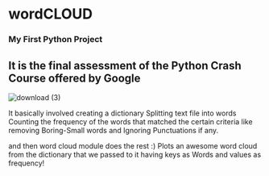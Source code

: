 # wordCLOUD

### My First Python Project  
 ## It is the final assessment of the Python Crash Course offered by Google 

![download (3)](https://user-images.githubusercontent.com/82903280/151675908-62fca349-29ce-43b6-b8b9-e0a66d1764aa.png)

It basically involved creating a dictionary
  Splitting text file into words
  Counting the frequency of the words that matched the certain criteria like
  removing Boring-Small words and Ignoring Punctuations if any.
 
 and then word cloud module does the rest :)
 Plots an awesome word cloud from the dictionary that we passed to it having keys as Words and values as frequency!
